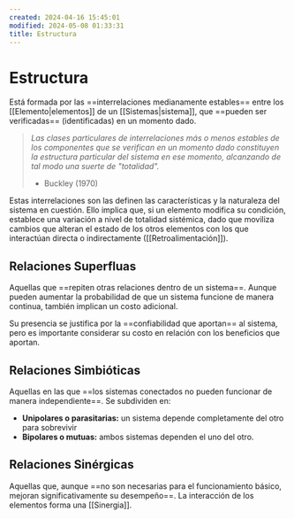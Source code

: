 ```yaml
---
created: 2024-04-16 15:45:01
modified: 2024-05-08 01:33:31
title: Estructura
---
```


# Estructura

Está formada por las ==interrelaciones medianamente estables== entre los [[Elemento|elementos]] de un [[Sistemas|sistema]], que ==pueden ser verificadas== (identificadas) en un momento dado. 

> *Las clases particulares de interrelaciones más o menos estables de los componentes que se verifican en un momento dado constituyen la estructura particular del sistema en ese momento, alcanzando de tal modo una suerte de "totalidad".*
> 
> - Buckley (1970)

Estas interrelaciones son las definen las características y la naturaleza del sistema en cuestión. Ello implica que, si un elemento modifica su condición, establece una variación a nivel de totalidad sistémica, dado que moviliza cambios que alteran el estado de los otros elementos con los que interactúan directa o indirectamente ([[Retroalimentación]]).

## Relaciones Superfluas

Aquellas que ==repiten otras relaciones dentro de un sistema==. Aunque pueden aumentar la probabilidad de que un sistema funcione de manera continua, también implican un costo adicional.

Su presencia se justifica por la ==confiabilidad que aportan== al sistema, pero es importante considerar su costo en relación con los beneficios que aportan.

## Relaciones Simbióticas

Aquellas en las que ==los sistemas conectados no pueden funcionar de manera independiente==. Se subdividen en:

- **Unipolares o parasitarias:** un sistema depende completamente del otro para sobrevivir
- **Bipolares o mutuas:** ambos sistemas dependen el uno del otro.

## Relaciones Sinérgicas

Aquellas que, aunque ==no son necesarias para el funcionamiento básico, mejoran significativamente su desempeño==. La interacción de los elementos forma una [[Sinergia]].
